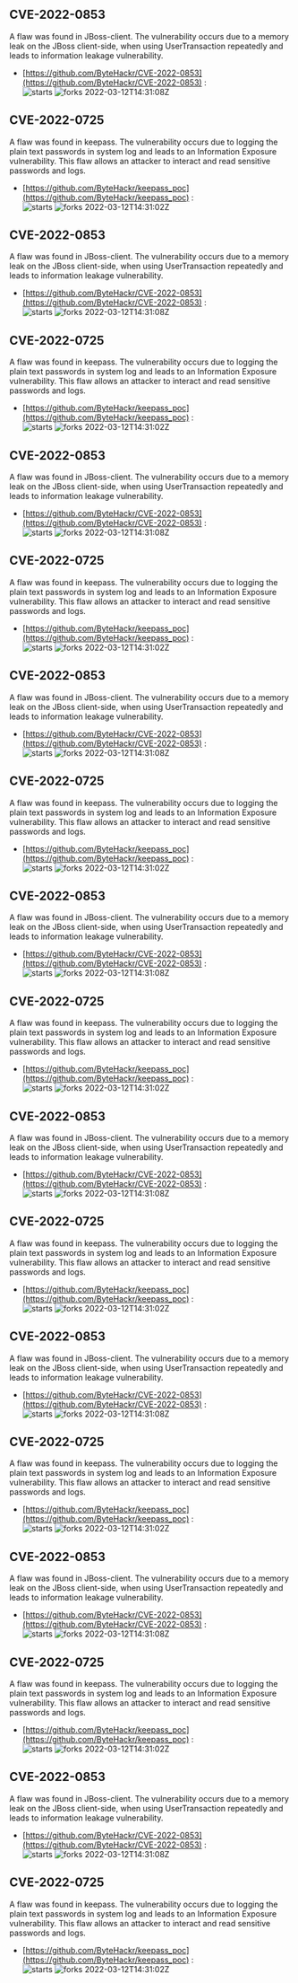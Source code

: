 ## CVE-2022-0853
 A flaw was found in JBoss-client. The vulnerability occurs due to a memory leak on the JBoss client-side, when using UserTransaction repeatedly and leads to information leakage vulnerability.

- [https://github.com/ByteHackr/CVE-2022-0853](https://github.com/ByteHackr/CVE-2022-0853) :  
![starts](https://img.shields.io/github/stars/ByteHackr/CVE-2022-0853.svg) 
![forks](https://img.shields.io/github/forks/ByteHackr/CVE-2022-0853.svg) 
2022-03-12T14:31:08Z

## CVE-2022-0725
 A flaw was found in keepass. The vulnerability occurs due to logging the plain text passwords in system log and leads to an Information Exposure vulnerability. This flaw allows an attacker to interact and read sensitive passwords and logs.

- [https://github.com/ByteHackr/keepass_poc](https://github.com/ByteHackr/keepass_poc) :  
![starts](https://img.shields.io/github/stars/ByteHackr/keepass_poc.svg) 
![forks](https://img.shields.io/github/forks/ByteHackr/keepass_poc.svg) 
2022-03-12T14:31:02Z

## CVE-2022-0853
 A flaw was found in JBoss-client. The vulnerability occurs due to a memory leak on the JBoss client-side, when using UserTransaction repeatedly and leads to information leakage vulnerability.

- [https://github.com/ByteHackr/CVE-2022-0853](https://github.com/ByteHackr/CVE-2022-0853) :  
![starts](https://img.shields.io/github/stars/ByteHackr/CVE-2022-0853.svg) 
![forks](https://img.shields.io/github/forks/ByteHackr/CVE-2022-0853.svg) 
2022-03-12T14:31:08Z

## CVE-2022-0725
 A flaw was found in keepass. The vulnerability occurs due to logging the plain text passwords in system log and leads to an Information Exposure vulnerability. This flaw allows an attacker to interact and read sensitive passwords and logs.

- [https://github.com/ByteHackr/keepass_poc](https://github.com/ByteHackr/keepass_poc) :  
![starts](https://img.shields.io/github/stars/ByteHackr/keepass_poc.svg) 
![forks](https://img.shields.io/github/forks/ByteHackr/keepass_poc.svg) 
2022-03-12T14:31:02Z

## CVE-2022-0853
 A flaw was found in JBoss-client. The vulnerability occurs due to a memory leak on the JBoss client-side, when using UserTransaction repeatedly and leads to information leakage vulnerability.

- [https://github.com/ByteHackr/CVE-2022-0853](https://github.com/ByteHackr/CVE-2022-0853) :  
![starts](https://img.shields.io/github/stars/ByteHackr/CVE-2022-0853.svg) 
![forks](https://img.shields.io/github/forks/ByteHackr/CVE-2022-0853.svg) 
2022-03-12T14:31:08Z

## CVE-2022-0725
 A flaw was found in keepass. The vulnerability occurs due to logging the plain text passwords in system log and leads to an Information Exposure vulnerability. This flaw allows an attacker to interact and read sensitive passwords and logs.

- [https://github.com/ByteHackr/keepass_poc](https://github.com/ByteHackr/keepass_poc) :  
![starts](https://img.shields.io/github/stars/ByteHackr/keepass_poc.svg) 
![forks](https://img.shields.io/github/forks/ByteHackr/keepass_poc.svg) 
2022-03-12T14:31:02Z

## CVE-2022-0853
 A flaw was found in JBoss-client. The vulnerability occurs due to a memory leak on the JBoss client-side, when using UserTransaction repeatedly and leads to information leakage vulnerability.

- [https://github.com/ByteHackr/CVE-2022-0853](https://github.com/ByteHackr/CVE-2022-0853) :  
![starts](https://img.shields.io/github/stars/ByteHackr/CVE-2022-0853.svg) 
![forks](https://img.shields.io/github/forks/ByteHackr/CVE-2022-0853.svg) 
2022-03-12T14:31:08Z

## CVE-2022-0725
 A flaw was found in keepass. The vulnerability occurs due to logging the plain text passwords in system log and leads to an Information Exposure vulnerability. This flaw allows an attacker to interact and read sensitive passwords and logs.

- [https://github.com/ByteHackr/keepass_poc](https://github.com/ByteHackr/keepass_poc) :  
![starts](https://img.shields.io/github/stars/ByteHackr/keepass_poc.svg) 
![forks](https://img.shields.io/github/forks/ByteHackr/keepass_poc.svg) 
2022-03-12T14:31:02Z

## CVE-2022-0853
 A flaw was found in JBoss-client. The vulnerability occurs due to a memory leak on the JBoss client-side, when using UserTransaction repeatedly and leads to information leakage vulnerability.

- [https://github.com/ByteHackr/CVE-2022-0853](https://github.com/ByteHackr/CVE-2022-0853) :  
![starts](https://img.shields.io/github/stars/ByteHackr/CVE-2022-0853.svg) 
![forks](https://img.shields.io/github/forks/ByteHackr/CVE-2022-0853.svg) 
2022-03-12T14:31:08Z

## CVE-2022-0725
 A flaw was found in keepass. The vulnerability occurs due to logging the plain text passwords in system log and leads to an Information Exposure vulnerability. This flaw allows an attacker to interact and read sensitive passwords and logs.

- [https://github.com/ByteHackr/keepass_poc](https://github.com/ByteHackr/keepass_poc) :  
![starts](https://img.shields.io/github/stars/ByteHackr/keepass_poc.svg) 
![forks](https://img.shields.io/github/forks/ByteHackr/keepass_poc.svg) 
2022-03-12T14:31:02Z

## CVE-2022-0853
 A flaw was found in JBoss-client. The vulnerability occurs due to a memory leak on the JBoss client-side, when using UserTransaction repeatedly and leads to information leakage vulnerability.

- [https://github.com/ByteHackr/CVE-2022-0853](https://github.com/ByteHackr/CVE-2022-0853) :  
![starts](https://img.shields.io/github/stars/ByteHackr/CVE-2022-0853.svg) 
![forks](https://img.shields.io/github/forks/ByteHackr/CVE-2022-0853.svg) 
2022-03-12T14:31:08Z

## CVE-2022-0725
 A flaw was found in keepass. The vulnerability occurs due to logging the plain text passwords in system log and leads to an Information Exposure vulnerability. This flaw allows an attacker to interact and read sensitive passwords and logs.

- [https://github.com/ByteHackr/keepass_poc](https://github.com/ByteHackr/keepass_poc) :  
![starts](https://img.shields.io/github/stars/ByteHackr/keepass_poc.svg) 
![forks](https://img.shields.io/github/forks/ByteHackr/keepass_poc.svg) 
2022-03-12T14:31:02Z

## CVE-2022-0853
 A flaw was found in JBoss-client. The vulnerability occurs due to a memory leak on the JBoss client-side, when using UserTransaction repeatedly and leads to information leakage vulnerability.

- [https://github.com/ByteHackr/CVE-2022-0853](https://github.com/ByteHackr/CVE-2022-0853) :  
![starts](https://img.shields.io/github/stars/ByteHackr/CVE-2022-0853.svg) 
![forks](https://img.shields.io/github/forks/ByteHackr/CVE-2022-0853.svg) 
2022-03-12T14:31:08Z

## CVE-2022-0725
 A flaw was found in keepass. The vulnerability occurs due to logging the plain text passwords in system log and leads to an Information Exposure vulnerability. This flaw allows an attacker to interact and read sensitive passwords and logs.

- [https://github.com/ByteHackr/keepass_poc](https://github.com/ByteHackr/keepass_poc) :  
![starts](https://img.shields.io/github/stars/ByteHackr/keepass_poc.svg) 
![forks](https://img.shields.io/github/forks/ByteHackr/keepass_poc.svg) 
2022-03-12T14:31:02Z

## CVE-2022-0853
 A flaw was found in JBoss-client. The vulnerability occurs due to a memory leak on the JBoss client-side, when using UserTransaction repeatedly and leads to information leakage vulnerability.

- [https://github.com/ByteHackr/CVE-2022-0853](https://github.com/ByteHackr/CVE-2022-0853) :  
![starts](https://img.shields.io/github/stars/ByteHackr/CVE-2022-0853.svg) 
![forks](https://img.shields.io/github/forks/ByteHackr/CVE-2022-0853.svg) 
2022-03-12T14:31:08Z

## CVE-2022-0725
 A flaw was found in keepass. The vulnerability occurs due to logging the plain text passwords in system log and leads to an Information Exposure vulnerability. This flaw allows an attacker to interact and read sensitive passwords and logs.

- [https://github.com/ByteHackr/keepass_poc](https://github.com/ByteHackr/keepass_poc) :  
![starts](https://img.shields.io/github/stars/ByteHackr/keepass_poc.svg) 
![forks](https://img.shields.io/github/forks/ByteHackr/keepass_poc.svg) 
2022-03-12T14:31:02Z

## CVE-2022-0853
 A flaw was found in JBoss-client. The vulnerability occurs due to a memory leak on the JBoss client-side, when using UserTransaction repeatedly and leads to information leakage vulnerability.

- [https://github.com/ByteHackr/CVE-2022-0853](https://github.com/ByteHackr/CVE-2022-0853) :  
![starts](https://img.shields.io/github/stars/ByteHackr/CVE-2022-0853.svg) 
![forks](https://img.shields.io/github/forks/ByteHackr/CVE-2022-0853.svg) 
2022-03-12T14:31:08Z

## CVE-2022-0725
 A flaw was found in keepass. The vulnerability occurs due to logging the plain text passwords in system log and leads to an Information Exposure vulnerability. This flaw allows an attacker to interact and read sensitive passwords and logs.

- [https://github.com/ByteHackr/keepass_poc](https://github.com/ByteHackr/keepass_poc) :  
![starts](https://img.shields.io/github/stars/ByteHackr/keepass_poc.svg) 
![forks](https://img.shields.io/github/forks/ByteHackr/keepass_poc.svg) 
2022-03-12T14:31:02Z


